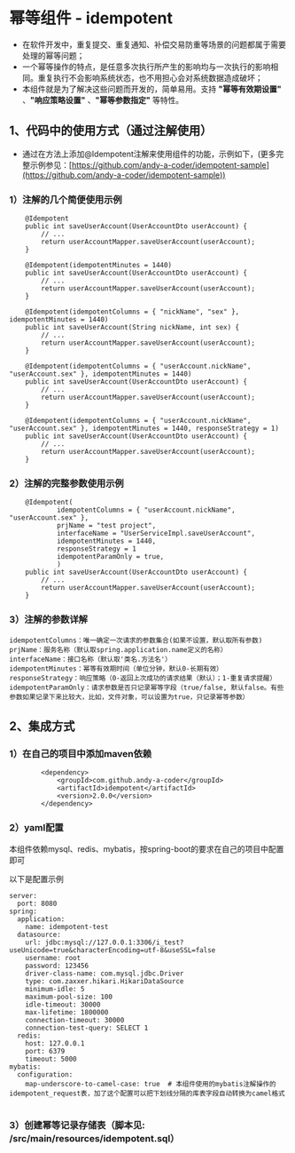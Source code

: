 # 幂等组件 - idempotent
* 在软件开发中，重复提交、重复通知、补偿交易防重等场景的问题都属于需要处理的幂等问题；
* 一个幂等操作的特点，是任意多次执行所产生的影响均与一次执行的影响相同。重复执行不会影响系统状态，也不用担心会对系统数据造成破坏；
* 本组件就是为了解决这些问题而开发的，简单易用。支持 __"幂等有效期设置"__ 、__"响应策略设置"__ 、__"幂等参数指定"__ 等特性。

## 1、代码中的使用方式（通过注解使用）
* 通过在方法上添加@Idempotent注解来使用组件的功能，示例如下，(更多完整示例参见：[https://github.com/andy-a-coder/idempotent-sample](https://github.com/andy-a-coder/idempotent-sample))

### 1）注解的几个简便使用示例
```
    @Idempotent
    public int saveUserAccount(UserAccountDto userAccount) {
        // ...
        return userAccountMapper.saveUserAccount(userAccount);
    }
    
    @Idempotent(idempotentMinutes = 1440)
    public int saveUserAccount(UserAccountDto userAccount) {
        // ...
        return userAccountMapper.saveUserAccount(userAccount);
    }
    
    @Idempotent(idempotentColumns = { "nickName", "sex" }, idempotentMinutes = 1440)
    public int saveUserAccount(String nickName, int sex) {
        // ...        
        return userAccountMapper.saveUserAccount(userAccount);
    }

    @Idempotent(idempotentColumns = { "userAccount.nickName", "userAccount.sex" }, idempotentMinutes = 1440)
    public int saveUserAccount(UserAccountDto userAccount) {
        // ...       
        return userAccountMapper.saveUserAccount(userAccount);
    }
    
    @Idempotent(idempotentColumns = { "userAccount.nickName", "userAccount.sex" }, idempotentMinutes = 1440, responseStrategy = 1)
    public int saveUserAccount(UserAccountDto userAccount) {
        // ...       
        return userAccountMapper.saveUserAccount(userAccount);
    }

```
### 2）注解的完整参数使用示例
```
    @Idempotent(
            idempotentColumns = { "userAccount.nickName", "userAccount.sex" }, 
            prjName = "test project", 
            interfaceName = "UserServiceImpl.saveUserAccount", 
            idempotentMinutes = 1440, 
            responseStrategy = 1
            idempotentParamOnly = true, 
            )
    public int saveUserAccount(UserAccountDto userAccount) {
        // ...
        return userAccountMapper.saveUserAccount(userAccount);
    }

```
### 3）注解的参数详解
```
idempotentColumns：唯一确定一次请求的参数集合(如果不设置，默认取所有参数)
prjName：服务名称（默认取spring.application.name定义的名称）
interfaceName：接口名称（默认取'类名.方法名'）
idempotentMinutes：幂等有效期时间（单位分钟，默认0-长期有效）
responseStrategy：响应策略（0-返回上次成功的请求结果（默认）；1-重复请求提醒）
idempotentParamOnly：请求参数是否只记录幂等字段（true/false, 默认false。有些参数如果记录下来比较大，比如，文件对象，可以设置为true，只记录幂等参数）

```
## 2、集成方式
### 1）在自己的项目中添加maven依赖
```
        <dependency>
            <groupId>com.github.andy-a-coder</groupId>
            <artifactId>idempotent</artifactId>
            <version>2.0.0</version>
        </dependency>

```
### 2）yaml配置
本组件依赖mysql、redis、mybatis，按spring-boot的要求在自己的项目中配置即可

以下是配置示例

```
server:
  port: 8080
spring:
  application:
    name: idempotent-test
  datasource:
    url: jdbc:mysql://127.0.0.1:3306/i_test?useUnicode=true&characterEncoding=utf-8&useSSL=false
    username: root
    password: 123456
    driver-class-name: com.mysql.jdbc.Driver
    type: com.zaxxer.hikari.HikariDataSource
    minimum-idle: 5
    maximum-pool-size: 100
    idle-timeout: 30000
    max-lifetime: 1800000
    connection-timeout: 30000
    connection-test-query: SELECT 1
  redis:
    host: 127.0.0.1
    port: 6379
    timeout: 5000
mybatis:
  configuration:
    map-underscore-to-camel-case: true  # 本组件使用的mybatis注解操作的idempotent_request表，加了这个配置可以把下划线分隔的库表字段自动转换为camel格式
    
```

### 3）创建幂等记录存储表（脚本见: /src/main/resources/idempotent.sql）


